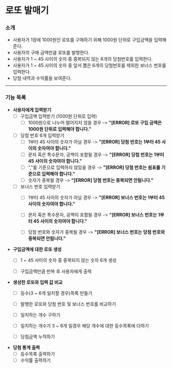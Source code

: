 # 로또 발매기
### 소개
- 사용자가 1장에 1000원인 로또를 구매하기 위해 1000원 단위로 구입금액을 입력해준다.
- 사용자의 구매 금액만큼 로또를 발행한다.
- 사용자가 1 ~ 45 사이의 숫자 중 중복되지 않는 6개의 당첨번호를 입력한다.
- 사용자가 1 ~ 45 사이의 숫자 중 앞서 뽑은 6개의 당첨번호를 제외한 보너스 번호를 입력한다.
- 당첨 내역과 수익률을 보여준다.
---
### 기능 목록
- **사용자에게 입력받기**
  - [ ] 구입금액 입력받기 (1000원 단위로 입력)
    - [ ] 1000원으로 나누어 떨어지지 않을 경우 -> **"[ERROR] 로또 구입 금액은 1000원 단위로 입력해야 합니다."**
  - [ ] 당첨 번호 6개 입력받기
    - [ ] 1부터 45 사이의 숫자가 아닐 경우 -> **"[ERROR] 당첨 번호는 1부터 45 사이의 숫자여야 합니다."**
    - [ ] 문자 혹은 특수문자, 공백이 포함될 경우 -> **"[ERROR] 당첨 번호는 1부터 45 사이의 숫자여야 합니다."**
    - [ ] ","를 기준으로 입력하지 않았을 경우 -> **"[ERROR] 당첨 번호는 쉼표를 기준으로 입력해야 합니다."**
    - [ ] 숫자가 중복될 경우 -> **"[ERROR] 당첨 번호는 중복되면 안됩니다."**
  - [ ] 보너스 번호 입력받기
    - [ ] 1부터 45 사이의 숫자가 아닐 경우 -> **"[ERROR] 보너스 번호는 1부터 45 사이의 숫자여야 합니다."**
    - [ ] 문자 혹은 특수문자, 공백이 포함될 경우 -> **"[ERROR] 보너스 번호는 1부터 45 사이의 숫자여야 합니다."**
    - [ ] 당첨 번호와 숫자가 중복될 경우 -> **"[ERROR] 보너스 번호는 당첨 번호와 중복되면 안됩니다."**


- **구입금액에 대한 로또 생성**
  - [ ] 1 ~ 45 사이의 숫자 중 중복되지 않는 숫자 6개 생성
  - [ ] 구입금액만큼 반복 후 사용자에게 출력


- **생성한 로또와 입력 값 비교**
  - [ ] 등수(3 ~ 6개 일치할 경우)목록 만들기
  - [ ] 발행한 로또와 당첨 번호 및 보너스 번호를 비교하기
  - [ ] 일치하는 개수 구하기
  - [ ] 일치하는 개수가 3 ~ 6개 일경우 해당 개수에 대한 등수목록에 더하기
  - [ ] 당첨금액 누적하기


- **당첨 통계 출력**
  - [ ] 등수목록 출력하기
  - [ ] 수익률 출력하기